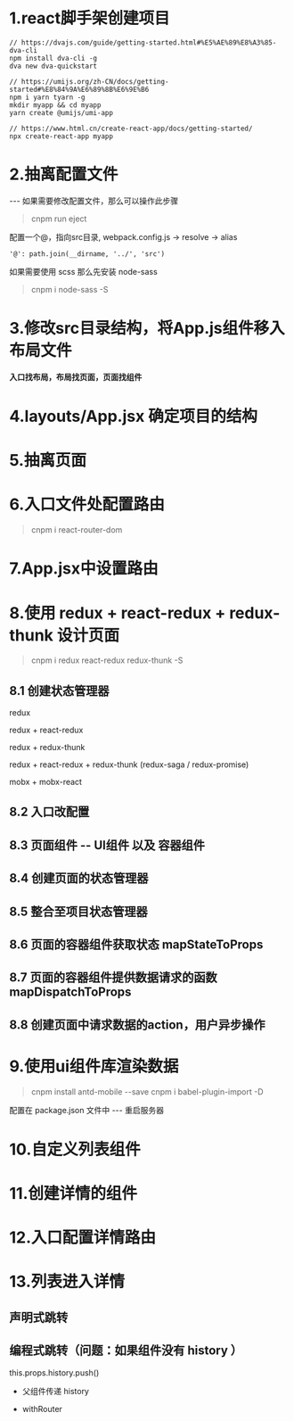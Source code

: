 # 1.react脚手架创建项目
```
// https://dvajs.com/guide/getting-started.html#%E5%AE%89%E8%A3%85-dva-cli
npm install dva-cli -g
dva new dva-quickstart

// https://umijs.org/zh-CN/docs/getting-started#%E8%84%9A%E6%89%8B%E6%9E%B6
npm i yarn tyarn -g
mkdir myapp && cd myapp
yarn create @umijs/umi-app

// https://www.html.cn/create-react-app/docs/getting-started/
npx create-react-app myapp
```

# 2.抽离配置文件
--- 如果需要修改配置文件，那么可以操作此步骤
> cnpm run eject

配置一个@，指向src目录, webpack.config.js -> resolve -> alias
```
'@': path.join(__dirname, '../', 'src')
```

如果需要使用 scss  那么先安装  node-sass
> cnpm i node-sass -S

# 3.修改src目录结构，将App.js组件移入布局文件
**入口找布局，布局找页面，页面找组件**

# 4.layouts/App.jsx 确定项目的结构

# 5.抽离页面

# 6.入口文件处配置路由
> cnpm i react-router-dom

# 7.App.jsx中设置路由

# 8.使用 redux + react-redux + redux-thunk 设计页面
> cnpm i redux react-redux redux-thunk -S

## 8.1 创建状态管理器
redux

redux + react-redux

redux + redux-thunk

redux + react-redux + redux-thunk (redux-saga / redux-promise)

mobx + mobx-react
## 8.2 入口改配置

## 8.3 页面组件 --  UI组件 以及 容器组件

## 8.4 创建页面的状态管理器

## 8.5 整合至项目状态管理器

## 8.6 页面的容器组件获取状态 mapStateToProps

## 8.7 页面的容器组件提供数据请求的函数 mapDispatchToProps

## 8.8 创建页面中请求数据的action，用户异步操作

# 9.使用ui组件库渲染数据
> cnpm install antd-mobile --save
> cnpm i babel-plugin-import -D

配置在 package.json 文件中  ---   重启服务器

# 10.自定义列表组件

# 11.创建详情的组件

# 12.入口配置详情路由

# 13.列表进入详情

## 声明式跳转

## 编程式跳转（问题：如果组件没有 history ）

this.props.history.push()

* 父组件传递 history

* withRouter
